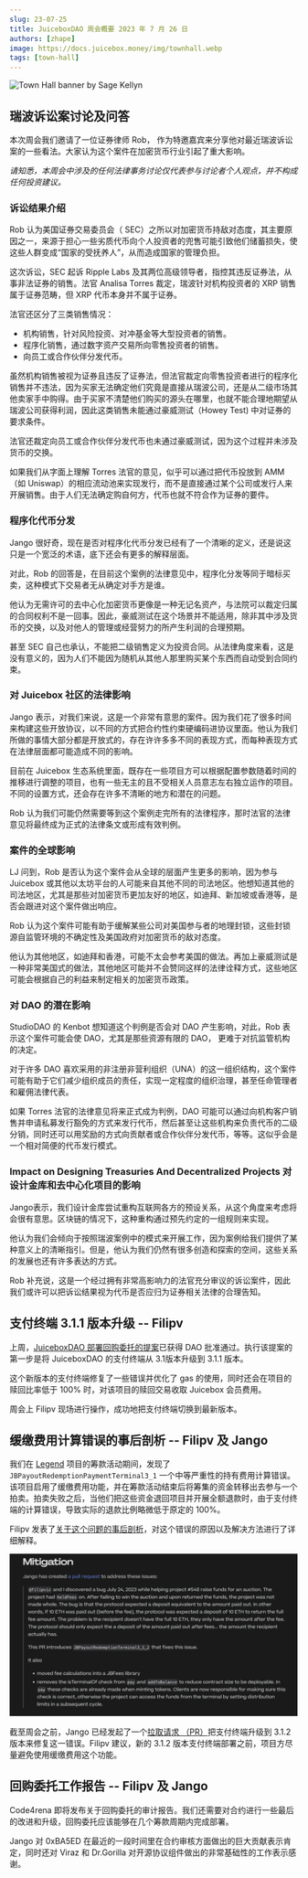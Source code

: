 ```yaml
---
slug: 23-07-25
title: JuiceboxDAO 周会概要 2023 年 7 月 26 日
authors: [zhape]
image: https://docs.juicebox.money/img/townhall.webp
tags: [town-hall]
---
```


![Town Hall banner by Sage Kellyn](https://docs.juicebox.money/img/townhall.webp)

## 瑞波诉讼案讨论及问答

本次周会我们邀请了一位证券律师 Rob， 作为特邀嘉宾来分享他对最近瑞波诉讼案的一些看法。大家认为这个案件在加密货币行业引起了重大影响。

*请知悉，本周会中涉及的任何法律事务讨论仅代表参与讨论者个人观点，并不构成任何投资建议。*

### 诉讼结果介绍

Rob 认为美国证券交易委员会（ SEC）之所以对加密货币持敌对态度，其主要原因之一，来源于担心一些劣质代币向个人投资者的兜售可能引致他们储蓄损失，使这些人群变成“国家的受抚养人”，从而造成国家的管理负担。

这次诉讼，SEC 起诉 Ripple Labs 及其两位高级领导者，指控其违反证券法，从事非法证券的销售。法官 Analisa Torres 裁定，瑞波针对机构投资者的 XRP 销售属于证券范畴，但 XRP 代币本身并不属于证券。

法官还区分了三类销售情况：

- 机构销售，针对风险投资、对冲基金等大型投资者的销售。
- 程序化销售，通过数字资产交易所向零售投资者的销售。
- 向员工或合作伙伴分发代币。

虽然机构销售被视为证券且违反了证券法，但法官裁定向零售投资者进行的程序化销售并不违法，因为买家无法确定他们究竟是直接从瑞波公司，还是从二级市场其他卖家手中购得。由于买家不清楚他们购买的源头在哪里，也就不能合理地期望从瑞波公司获得利润，因此这类销售未能通过豪威测试（Howey Test) 中对证券的要求条件。

法官还裁定向员工或合作伙伴分发代币也未通过豪威测试，因为这个过程并未涉及货币的交换。

如果我们从字面上理解 Torres 法官的意见，似乎可以通过把代币投放到 AMM（如 Uniswap）的相应流动池来实现发行，而不是直接通过某个公司或发行人来开展销售。由于人们无法确定购自何方，代币也就不符合作为证券的要件。

### 程序化代币分发

Jango 很好奇，现在是否对程序化代币分发已经有了一个清晰的定义，还是说这只是一个宽泛的术语，底下还会有更多的解释层面。

对此，Rob 的回答是，在目前这个案例的法律意见中，程序化分发等同于暗标买卖，这种模式下交易者无从确定对手方是谁。

他认为无需许可的去中心化加密货币更像是一种无记名资产，与法院可以裁定归属的合同权利不是一回事。因此，豪威测试在这个场景并不能适用，除非其中涉及货币的交换，以及对他人的管理或经营努力的所产生利润的合理预期。

甚至 SEC 自己也承认，不能把二级销售定义为投资合同。从法律角度来看，这是没有意义的，因为人们不能因为随机从其他人那里购买某个东西而自动受到合同约束。

### 对 Juicebox 社区的法律影响

Jango 表示，对我们来说，这是一个非常有意思的案件。因为我们花了很多时间来构建这些开放协议，以不同的方式把合约性约束硬编码进协议里面。他认为我们所做的事情大部分都是开放式的，存在许许多多不同的表现方式，而每种表现方式在法律层面都可能造成不同的影响。

目前在 Juicebox 生态系统里面，既存在一些项目方可以根据配置参数随着时间的推移进行调整的项目，也有一些无主的且不受相关人员意志左右独立运作的项目。不同的设置方式，还会存在许多不清晰的地方和潜在的问题。

Rob 认为我们可能仍然需要等到这个案例走完所有的法律程序，那时法官的法律意见将最终成为正式的法律条文或形成有效判例。

### 案件的全球影响

LJ 问到，Rob 是否认为这个案件会从全球的层面产生更多的影响，因为参与 Juicebox 或其他以太坊平台的人可能来自其他不同的司法地区。他想知道其他的司法地区，尤其是那些对加密货币更加友好的地区，如迪拜、新加坡或香港等，是否会跟进对这个案件做出响应。

Rob 认为这个案件可能有助于缓解某些公司对美国参与者的地理封锁，这些封锁源自监管环境的不确定性及美国政府对加密货币的敌对态度。

他认为其他地区，如迪拜和香港，可能不太会参考美国的做法。再加上豪威测试是一种非常美国式的做法，其他地区可能并不会赞同这样的法律诠释方式，这些地区可能会根据自己的利益来制定相关的加密货币政策。

### 对 DAO 的潜在影响

StudioDAO 的 Kenbot 想知道这个判例是否会对 DAO 产生影响，对此，Rob 表示这个案件可能会使 DAO，尤其是那些资源有限的 DAO， 更难于对抗监管机构的决定。

对于许多 DAO 喜欢采用的非注册非营利组织（UNA）的这一组织结构，这个案件可能有助于它们减少组织成员的责任，实现一定程度的组织治理，甚至任命管理者和雇佣法律代表。

如果 Torres 法官的法律意见将来正式成为判例，DAO 可能可以通过向机构客户销售并申请私募发行豁免的方式来发行代币，然后甚至让这些机构来负责代币的二级分销，同时还可以用奖励的方式向贡献者或合作伙伴分发代币，等等。这似乎会是一个相对简便的代币发行模式。

### Impact on Designing Treasuries And Decentralized Projects 对设计金库和去中心化项目的影响

Jango表示，我们设计金库尝试重构互联网各方的预设关系，从这个角度来考虑将会很有意思。区块链的情况下，这种重构通过预先约定的一组规则来实现。

他认为我们会倾向于按照瑞波案例中的模式来开展工作，因为案例给我们提供了某种意义上的清晰指引。但是，他认为我们仍然有很多创造和探索的空间，这些关系的发展也还有许多表达的方式。

Rob 补充说，这是一个经过拥有非常高影响力的法官充分审议的诉讼案件，因此我们或许可以把诉讼结果视为代币是否应归为证券相关法律的合理告知。

## 支付终端 3.1.1 版本升级 -- Filipv

上周，[JuiceboxDAO 部署回购委托的提案](https://www.jbdao.org/s/juicebox/408)已获得 DAO 批准通过。执行该提案的第一步是将 JuiceboxDAO 的支付终端从 3.1版本升级到 3.1.1 版本。

这个新版本的支付终端修复了一些错误并优化了 gas 的使用，同时还会在项目的赎回比率低于 100% 时，对该项目的赎回交易收取 Juicebox 会员费用。

周会上 Filipv 现场进行操作，成功地把支付终端切换到最新版本。

## 缓缴费用计算错误的事后剖析 -- Filipv 及 Jango

我们在 [Legend](https://juicebox.money/v2/p/548) 项目的筹款活动期间，发现了 `JBPayoutRedemptionPaymentTerminal3_1` 一个中等严重性的持有费用计算错误。该项目启用了缓缴费用功能，并在筹款活动结束后将筹集的资金转移出去参与一个拍卖。拍卖失败之后，当他们把这些资金退回项目并开展全额退款时，由于支付终端的计算错误，导致实际的退款比例略微低于原定的 100%。

Filipv 发表了[关于这个问题的事后剖析](https://docs.juicebox.money/dev/v3/resources/post-mortem/2023-07-24/)，对这个错误的原因以及解决方法进行了详细解释。

![Hold fees buy explanation](hold_fees_bug.webp)

截至周会之前，Jango 已经发起了一个[拉取请求 （PR）](https://github.com/jbx-protocol/juice-contracts-v3/pull/51)把支付终端升级到 3.1.2 版本来修复这一错误。Filipv 建议，新的 3.1.2 版本支付终端部署之前，项目方尽量避免使用缓缴费用这个功能。

## 回购委托工作报告 -- Filipv 及 Jango

Code4rena 即将发布关于回购委托的审计报告。我们还需要对合约进行一些最后的改进和升级，回购委托应该能够在几个筹款周期内完成部署。

Jango 对 0xBA5ED 在最近的一段时间里在合约审核方面做出的巨大贡献表示肯定，同时还对 Viraz 和 Dr.Gorilla 对开源协议组件做出的非常基础性的工作表示感谢。









